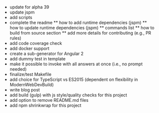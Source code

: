 * update for alpha 39
* update jspm
* add scripts
* complete the readme
** how to add runtime dependencies (jspm)
** how to update runtime dependencies (jspm)
** commands list
** how to build from source section
** add more details for contributing (e.g., PR rules)
* add code coverage check
* add docker support
* create a sub-generator for Angular 2
* add dummy test in template
* make it possible to invoke with all answers at once (i.e., no prompt needed)
* finalize/test Makefile
* add choice for TypeScript vs ES2015 (dependent on flexibility in ModernWebDevBuild)
* write blog post
* add build (gulp) with js style/quality checks for this project
* add option to remove README.md files
* add npm shrinkwrap for this project
